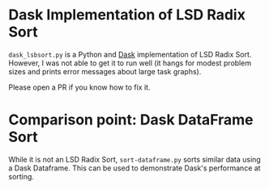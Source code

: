 # Dask Implementation of LSD Radix Sort

`dask_lsbsort.py` is a Python and [Dask](https://www.dask.org/)
implementation of LSD Radix Sort.  However, I was not able to get it to
run well (it hangs for modest problem sizes and prints error messages
about large task graphs).

Please open a PR if you know how to fix it.

# Comparison point: Dask DataFrame Sort

While it is not an LSD Radix Sort, `sort-dataframe.py` sorts similar data
using a Dask Dataframe. This can be used to demonstrate Dask's
performance at sorting.
